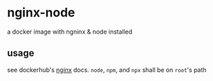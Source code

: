 # nginx-node

a docker image with ngninx & node installed

## usage

see dockerhub's [nginx](https://hub.docker.com/_/nginx) docs. `node`, `npm`, and `npx` shall be on `root`'s path
